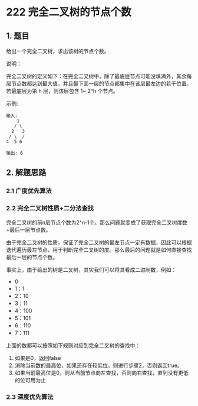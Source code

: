 # 222 完全二叉树的节点个数

## 1. 题目

给出一个完全二叉树，求出该树的节点个数。

说明：

完全二叉树的定义如下：在完全二叉树中，除了最底层节点可能没填满外，其余每层节点数都达到最大值，并且最下面一层的节点都集中在该层最左边的若干位置。若最底层为第 h 层，则该层包含 1~ 2^h 个节点。

示例:
```
输入: 
    1
   / \
  2   3
 / \  /
4  5 6

输出: 6
```

## 2. 解题思路

### 2.1 广度优先算法

### 2.2 完全二叉树性质+二分法查找

完全二叉树的前n层节点个数为2^n-1个。那么问题就变成了获取完全二叉树度数+最后一层节点数。

由于完全二叉树的性质，保证了完全二叉树的最左节点一定有数据，因此可以根据迭代遍历最左节点，用于判断完全二叉树的度。那么最后的问题就是如何直接查找最后一层的节点个数。

事实上，由于给出的树是二叉树，其实我们可以将其看成二进制数，例如：

- 0
- 1：1
- 2：10
- 3：11
- 4：100
- 5：101
- 6：110
- 7：111

上面的数都可以按照如下规则对应到完全二叉树的查找中：

1. 如果是0，返回false
2. 消除当前数的最高位，如果还存在较低位，则进行步骤2，否则返回true。
3. 如果当前最高位是0，则从当前节点向左查找，否则向右查找，直到没有更低的位可用为止
 

### 2.3 深度优先算法